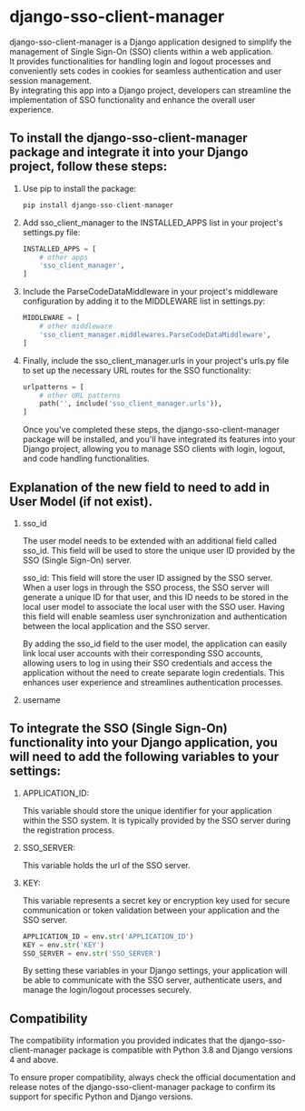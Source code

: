 django-sso-client-manager
=========================

django-sso-client-manager is a Django application designed to simplify the management of Single Sign-On (SSO) clients within a web application. \
It provides functionalities for handling login and logout processes and conveniently sets codes in cookies for seamless authentication and user session management.\
By integrating this app into a Django project, developers can streamline the implementation of SSO functionality and enhance the overall user experience.

To install the django-sso-client-manager package and integrate it into your Django project, follow these steps:
------------

1. Use pip to install the package:

    ```python
    pip install django-sso-client-manager    
    ```

2. Add sso_client_manager to the INSTALLED_APPS list in your project's settings.py file:
    ```python
    INSTALLED_APPS = [
        # other apps
        'sso_client_manager',
    ]  
    ```
        

3. Include the ParseCodeDataMiddleware in your project's middleware configuration by adding it to the MIDDLEWARE list in settings.py:
    ```python
    MIDDLEWARE = [
        # other middleware
        'sso_client_manager.middlewares.ParseCodeDataMiddleware',
    ]  
    ```   

4. Finally, include the sso_client_manager.urls in your project's urls.py file to set up the necessary URL routes for the SSO functionality:
    ```python
    urlpatterns = [
        # other URL patterns
        path('', include('sso_client_manager.urls')),
    ]  
    ```
    Once you've completed these steps, the django-sso-client-manager package will be installed, and you'll have integrated its features into your Django project, allowing you to manage SSO clients with login, logout, and code handling functionalities.

Explanation of the new field to need to add in User Model (if not exist).
------------

1. sso_id 

    The user model needs to be extended with an additional field called sso_id. This field will be used to store the unique user ID provided by the SSO (Single Sign-On) server.

    sso_id: This field will store the user ID assigned by the SSO server. When a user logs in through the SSO process, the SSO server will generate a unique ID for that user, and this ID needs to be stored in the local user model to associate the local user with the SSO user. Having this field will enable seamless user synchronization and authentication between the local application and the SSO server.

    By adding the sso_id field to the user model, the application can easily link local user accounts with their corresponding SSO accounts, allowing users to log in using their SSO credentials and access the application without the need to create separate login credentials. This enhances user experience and streamlines authentication processes.

2. username

To integrate the SSO (Single Sign-On) functionality into your Django application, you will need to add the following variables to your settings:
-----------------
1. APPLICATION_ID:

    This variable should store the unique identifier for your application within the SSO system. It is typically provided by the SSO server during the registration process.

2. SSO_SERVER:

    This variable holds the url of the SSO server.

3. KEY:

    This variable represents a secret key or encryption key used for secure communication or token validation between your application and the SSO server.
    ```python
    APPLICATION_ID = env.str('APPLICATION_ID')
    KEY = env.str('KEY')
    SSO_SERVER = env.str('SSO_SERVER') 
    ```

    By setting these variables in your Django settings, your application will be able to communicate with the SSO server, authenticate users, and manage the login/logout processes securely.

Compatibility
-------------
The compatibility information you provided indicates that the django-sso-client-manager package is compatible with Python 3.8 and Django versions 4 and above.

To ensure proper compatibility, always check the official documentation and release notes of the django-sso-client-manager package to confirm its support for specific Python and Django versions.
